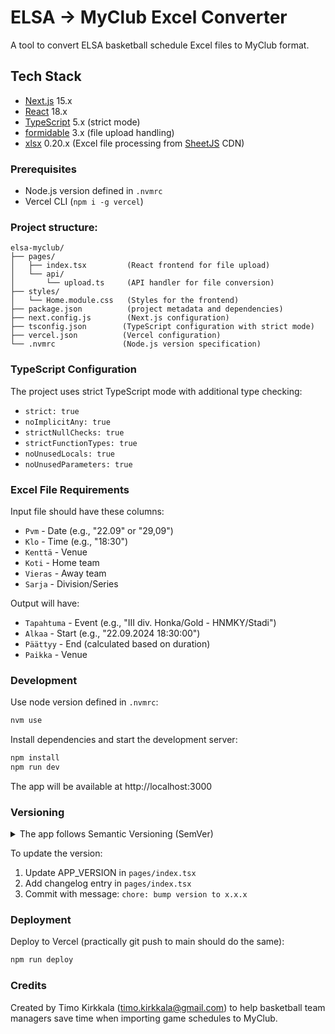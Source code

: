 # ELSA -> MyClub Excel Converter

A tool to convert ELSA basketball schedule Excel files to MyClub format.

## Tech Stack

- [Next.js](https://nextjs.org/) 15.x
- [React](https://react.dev/) 18.x
- [TypeScript](https://www.typescriptlang.org/) 5.x (strict mode)
- [formidable](https://www.npmjs.com/package/formidable) 3.x (file upload handling)
- [xlsx](https://www.npmjs.com/package/xlsx) 0.20.x (Excel file processing from [SheetJS](https://sheetjs.com) CDN)

### Prerequisites
- Node.js version defined in `.nvmrc`
- Vercel CLI (`npm i -g vercel`)

### Project structure:
```
elsa-myclub/
├── pages/
│   ├── index.tsx         (React frontend for file upload)
│   └── api/
│       └── upload.ts     (API handler for file conversion)
├── styles/
│   └── Home.module.css   (Styles for the frontend)
├── package.json          (project metadata and dependencies)
├── next.config.js        (Next.js configuration)
├── tsconfig.json        (TypeScript configuration with strict mode)
├── vercel.json          (Vercel configuration)
└── .nvmrc               (Node.js version specification)
```

### TypeScript Configuration

The project uses strict TypeScript mode with additional type checking:
- `strict: true`
- `noImplicitAny: true`
- `strictNullChecks: true`
- `strictFunctionTypes: true`
- `noUnusedLocals: true`
- `noUnusedParameters: true`

### Excel File Requirements

Input file should have these columns:
- `Pvm` - Date (e.g., "22.09" or "29,09")
- `Klo` - Time (e.g., "18:30")
- `Kenttä` - Venue
- `Koti` - Home team
- `Vieras` - Away team
- `Sarja` - Division/Series

Output will have:
- `Tapahtuma` - Event (e.g., "III div. Honka/Gold - HNMKY/Stadi")
- `Alkaa` - Start (e.g., "22.09.2024 18:30:00")
- `Päättyy` - End (calculated based on duration)
- `Paikka` - Venue

### Development
Use node version defined in `.nvmrc`:
```bash
nvm use
```

Install dependencies and start the development server:
```bash
npm install
npm run dev
```

The app will be available at http://localhost:3000

### Versioning
<details>
<summary>The app follows Semantic Versioning (SemVer)</summary>

```
Major version (x.0.0): Breaking changes
Minor version (0.x.0): New features
Patch version (0.0.x): Bug fixes
Beta suffix (-beta): Pre-release version
```
</details>

To update the version:
1. Update APP_VERSION in `pages/index.tsx`
2. Add changelog entry in `pages/index.tsx`
3. Commit with message: `chore: bump version to x.x.x`


### Deployment
Deploy to Vercel (practically git push to main should do the same):
```bash
npm run deploy
```

### Credits

Created by Timo Kirkkala (timo.kirkkala@gmail.com) to help basketball team managers save time when importing game schedules to MyClub.

